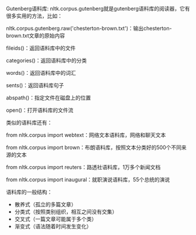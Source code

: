 Gutenberg语料库:
nltk.corpus.gutenberg就是gutenberg语料库的阅读器，它有很多实用的方法，比如：

nltk.corpus.gutenberg.raw('chesterton-brown.txt')：输出chesterton-brown.txt文章的原始内容

fileids()：返回语料库中的文件

categories()：返回语料库中的分类

words()：返回语料库中的词汇

sents()：返回语料库句子

abspath()：指定文件在磁盘上的位置

open()：打开语料库的文件流

类似的语料库还有：

from nltk.corpus import webtext：网络文本语料库，网络和聊天文本

from nltk.corpus import brown：布朗语料库，按照文本分类好的500个不同来源的文本

from nltk.corpus import reuters：路透社语料库，1万多个新闻文档

from nltk.corpus import inaugural：就职演说语料库，55个总统的演说

语料库的一般结构：
* 散养式（孤立的多篇文章）
* 分类式（按照类别组织，相互之间没有交集）
* 交叉式（一篇文章可能属于多个类）
* 渐变式（语法随着时间发生变化）
